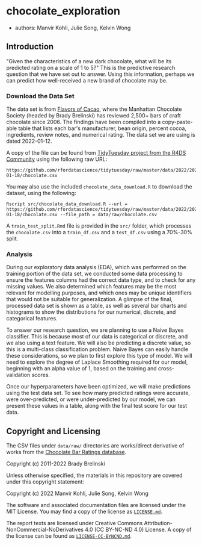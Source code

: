 # chocolate_exploration

-   authors: Manvir Kohli, Julie Song, Kelvin Wong

## Introduction

"Given the characteristics of a new dark chocolate, what will be its predicted rating on a scale of 1 to 5?" This is the predictive research question that we have set out to answer. Using this information, perhaps we can predict how well-received a new brand of chocolate may be.

### Download the Data Set

The data set is from [Flavors of Cacao](http://flavorsofcacao.com/chocolate_database.html), where the Manhattan Chocolate Society (headed by Brady Brelinski) has reviewed 2,500+ bars of craft chocolate since 2006. The findings have been compiled into a copy-paste-able table that lists each bar's manufacturer, bean origin, percent cocoa, ingredients, review notes, and numerical rating. The data set we are using is dated 2022-01-12.

A copy of the file can be found from [TidyTuesday project from the R4DS Community](https://github.com/rfordatascience/tidytuesday) using the following raw URL:

    https://github.com/rfordatascience/tidytuesday/raw/master/data/2022/2022-01-18/chocolate.csv

You may also use the included `chocolate_data_download.R` to download the dataset, using the following:

    Rscript src/chocolate_data_download.R --url = https://github.com/rfordatascience/tidytuesday/raw/master/data/2022/2022-01-18/chocolate.csv --file_path = data/raw/chocolate.csv

A `train_test_split.Rmd` file is provided in the `src/` folder, which processes the `chocolate.csv` into a `train_df.csv` and a `test_df.csv` using a 70%-30% split.

### Analysis

During our exploratory data analysis (EDA), which was performed on the training portion of the data set, we conducted some data processing to ensure the features columns had the correct data type, and to check for any missing values. We also determined which features may be the most relevant for modelling purposes, and which ones may be unique identifiers that would not be suitable for generalization. A glimpse of the final, processed data set is shown as a table, as well as several bar charts and histograms to show the distributions for our numerical, discrete, and categorical features.

To answer our research question, we are planning to use a Naive Bayes classifier. This is because most of our data is categorical or discrete, and we also using a text feature. We will also be predicting a discrete value, so this is a multi-class classification problem. Naive Bayes can easily handle these considerations, so we plan to first explore this type of model. We will need to explore the degree of Laplace Smoothing required for our model, beginning with an alpha value of 1, based on the training and cross-validation scores.

Once our hyperparameters have been optimized, we will make predictions using the test data set. To see how many predicted ratings were accurate, were over-predicted, or were under-predicted by our model, we can present these values in a table, along with the final test score for our test data.

## Copyright and Licensing

The CSV files under `data/raw/` directories are works/direct derivative of works from the [Chocolate Bar Ratings database](http://flavorsofcacao.com/chocolate_database.html).

Copyright (c) 2011-2022 Brady Brelinski

Unless otherwise specified, the materials in this repository are covered under this copyright statement:

Copyright (c) 2022 Manvir Kohli, Julie Song, Kelvin Wong

The software and associated documentation files are licensed under the MIT License. You may find a copy of the license as [`LICENSE.md`](./LICENSE.md).

The report texts are licensed under Creative Commons Attribution-NonCommercial-NoDerivatives 4.0 (CC BY-NC-ND 4.0) License. A copy of the license can be found as [`LICENSE-CC-BYNCND.md`](./LICENSE-CC-BYNCND.md).
